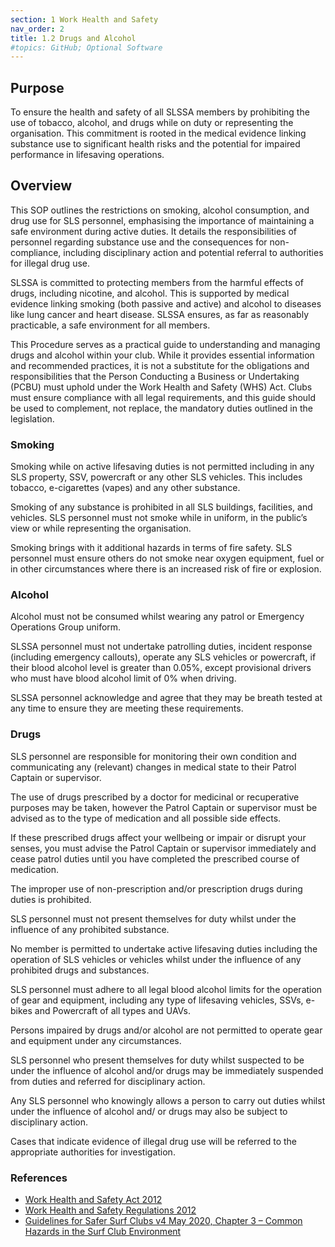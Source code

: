 ```yaml
---
section: 1 Work Health and Safety
nav_order: 2
title: 1.2 Drugs and Alcohol
#topics: GitHub; Optional Software
---
```


## Purpose

To ensure the health and safety of all SLSSA members by prohibiting the use of tobacco, alcohol, and drugs while on duty or representing the organisation. This commitment is rooted in the medical evidence linking substance use to significant health risks and the potential for impaired performance in lifesaving operations.

## Overview

This SOP outlines the restrictions on smoking, alcohol consumption, and drug use for SLS personnel, emphasising the importance of maintaining a safe environment during active duties. It details the responsibilities of personnel regarding substance use and the consequences for non-compliance, including disciplinary action and potential referral to authorities for illegal drug use.

SLSSA is committed to protecting members from the harmful effects of drugs, including nicotine, and alcohol. This is supported by medical evidence linking smoking (both passive and active) and alcohol to diseases like lung cancer and heart disease. SLSSA ensures, as far as reasonably practicable, a safe environment for all members.

This Procedure serves as a practical guide to understanding and managing drugs and alcohol within your club. While it provides essential information and recommended practices, it is not a substitute for the obligations and responsibilities that the Person Conducting a Business or Undertaking (PCBU) must uphold under the Work Health and Safety (WHS) Act. Clubs must ensure compliance with all legal requirements, and this guide should be used to complement, not replace, the mandatory duties outlined in the legislation.

### Smoking

Smoking while on active lifesaving duties is not permitted including in any SLS property, SSV, powercraft or any other SLS vehicles. This includes tobacco, e-cigarettes (vapes) and any other substance.

Smoking of any substance is prohibited in all SLS buildings, facilities, and vehicles. SLS personnel must not smoke while in uniform, in the public’s view or while representing the organisation.

Smoking brings with it additional hazards in terms of fire safety. SLS personnel must ensure others do not smoke near oxygen equipment, fuel or in other circumstances where there is an increased risk of fire or explosion.

### Alcohol

Alcohol must not be consumed whilst wearing any patrol or Emergency Operations Group uniform.

SLSSA personnel must not undertake patrolling duties, incident response (including emergency callouts), operate any SLS vehicles or powercraft, if their blood alcohol level is greater than 0.05%, except provisional drivers who must have blood alcohol limit of 0% when driving.

SLSSA personnel acknowledge and agree that they may be breath tested at any time to ensure they are meeting these requirements.

### Drugs

SLS personnel are responsible for monitoring their own condition and communicating any (relevant) changes in medical state to their Patrol Captain or supervisor.

The use of drugs prescribed by a doctor for medicinal or recuperative purposes may be taken, however the Patrol Captain or supervisor must be advised as to the type of medication and all possible side effects.

If these prescribed drugs affect your wellbeing or impair or disrupt your senses, you must advise the Patrol Captain or supervisor immediately and cease patrol duties until you have completed the prescribed course of medication.

The improper use of non-prescription and/or prescription drugs during duties is prohibited.

SLS personnel must not present themselves for duty whilst under the influence of any prohibited substance.

No member is permitted to undertake active lifesaving duties including the operation of SLS vehicles or vehicles whilst under the influence of any prohibited drugs and substances.

SLS personnel must adhere to all legal blood alcohol limits for the operation of gear and equipment, including any type of lifesaving vehicles, SSVs, e-bikes and Powercraft of all types and UAVs.

Persons impaired by drugs and/or alcohol are not permitted to operate gear and equipment under any circumstances.

SLS personnel who present themselves for duty whilst suspected to be under the influence of alcohol and/or drugs may be immediately suspended from duties and referred for disciplinary action.

Any SLS personnel who knowingly allows a person to carry out duties whilst under the influence of alcohol and/ or drugs may also be subject to disciplinary action.

Cases that indicate evidence of illegal drug use will be referred to the appropriate authorities for investigation.

### References

- [Work Health and Safety Act 2012](https://www.legislation.sa.gov.au/LZ/C/A/WORK%20HEALTH%20AND%20SAFETY%20ACT%202012.aspx)
- [Work Health and Safety Regulations 2012](https://www.legislation.sa.gov.au/lz?path=%2Fc%2Fr%2Fwork%20health%20and%20safety%20regulations%202012)
- [Guidelines for Safer Surf Clubs v4 May 2020, Chapter 3 – Common Hazards in the Surf Club Environment](https://members.sls.com.au/members/document_library/1/media/3373)
